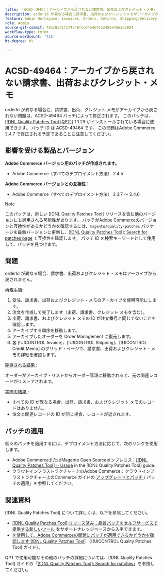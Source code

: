 ```yaml
---
title: 「ACSD-49464：アーカイブから戻されない請求書、出荷およびクレジット・メモ」
description: orderId が異なる場合に請求書、出荷およびクレジットメモがアーカイブから戻されないAdobe Commerceの問題を修正するために、ACSD-49464 パッチを適用します。
feature: Admin Workspace, Invoices, Orders, Returns, Shipping/Delivery
role: Admin
source-git-commit: 49ac8ad1f174546fcc0454645b2480a40ead2924
workflow-type: tm+mt
source-wordcount: '426'
ht-degree: 0%

---
```


# ACSD-49464：アーカイブから戻されない請求書、出荷およびクレジット・メモ

orderId が異なる場合に、請求書、出荷、クレジット メモがアーカイブから戻されない問題は、ACSD-49464 パッチによって修正されます。 このパッチは、[[!DNL Quality Patches Tool (QPT)]](https://experienceleague.adobe.com/en/docs/commerce-knowledge-base/kb/announcements/commerce-announcements/magento-quality-patches-released-new-tool-to-self-serve-quality-patches) 1.1.29 がインストールされている場合に使用できます。 パッチ ID は ACSD-49464 です。 この問題はAdobe Commerce 2.4.7 で修正される予定であることに注意してください。

## 影響を受ける製品とバージョン

**Adobe Commerce バージョン用のパッチが作成されます。**

* Adobe Commerce（すべてのデプロイメント方法） 2.4.5

**Adobe Commerce バージョンとの互換性：**

* Adobe Commerce（すべてのデプロイメント方法） 2.3.7 ～ 2.4.6

>[!NOTE]
>
>このパッチは、新しい [!DNL Quality Patches Tool] リリースを含む他のバージョンにも適用される可能性があります。 パッチがAdobe Commerceのバージョンと互換性があるかどうかを確認するには、`magento/quality-patches` パッケージを最新バージョンに更新し、[[!DNL Quality Patches Tool]: Search for patches page](https://experienceleague.adobe.com/tools/commerce-quality-patches/index.html) で互換性を確認します。 パッチ ID を検索キーワードとして使用して、パッチを見つけます。

## 問題

orderId が異なる場合、請求書、出荷およびクレジット・メモはアーカイブから戻されません。

<u> 再現手順 </u>:

1. 受注、請求書、出荷およびクレジット・メモのアーカイブを使用可能にします。
1. 注文を作成して完了します（出荷、請求書、クレジット メモを含む）。
1. 出荷、請求書、およびクレジット メモの ID が注文番号と同じでないことを確認します。
1. アーカイブする順序を移動します。
1. アーカイブしたオーダーを Order Management に復元します。
1. 各 [!UICONTROL Invoice]、[!UICONTROL Shipping]、[!UICONTROL Credit Memo] のグリッド・ページで、請求書、出荷およびクレジット・メモの詳細を確認します。

<u> 期待される結果 </u>:

オーダーがアーカイブ・リストからオーダー管理に移動されると、元の関連レコードがリストアされます。

<u> 実際の結果 </u>:

* すべての ID が異なる場合、出荷、請求書、およびクレジット メモのレコードはありません。
* 注文と関連レコードの ID が同じ場合、レコードが返されます。

## パッチの適用

個々のパッチを適用するには、デプロイメント方法に応じて、次のリンクを使用します。

* Adobe CommerceまたはMagento Open Sourceオンプレミス：[[!DNL Quality Patches Tool] > Usage](https://experienceleague.adobe.com/docs/commerce-operations/tools/quality-patches-tool/usage.html) in the [!DNL Quality Patches Tool] guide.
* クラウドインフラストラクチャー上のAdobe Commerce：クラウドインフラストラクチャー上のCommerce ガイドの [ アップグレードとパッチ ](https://experienceleague.adobe.com/docs/commerce-cloud-service/user-guide/develop/upgrade/apply-patches.html)/ パッチの適用」を参照してください。

## 関連資料

[!DNL Quality Patches Tool] について詳しくは、以下を参照してください。

* [[!DNL Quality Patches Tool]  リリース済み：品質パッチをセルフサービスで提供する新しいツール ](https://experienceleague.adobe.com/en/docs/commerce-knowledge-base/kb/announcements/commerce-announcements/magento-quality-patches-released-new-tool-to-self-serve-quality-patches) をサポートナレッジベースから入手できます。
* [ を使用して、Adobe Commerceの問題にパッチが適用できるかどうかを確認します  [!DNL Quality Patches Tool]](/help/tools/quality-patches-tool/patches-available-in-qpt/check-patch-for-magento-issue-with-magento-quality-patches.md) （[!UICONTROL Quality Patches Tool] ガイド）。


QPT で使用可能なその他のパッチの詳細については、[!DNL Quality Patches Tool] ガイドの「[[!DNL Quality Patches Tool]: Search for patches](https://experienceleague.adobe.com/tools/commerce-quality-patches/index.html)」を参照してください。
